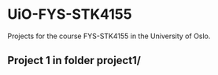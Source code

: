 # UiO-FYS-STK4155

Projects for the course FYS-STK4155 in the University of Oslo.

## Project 1 in folder project1/

